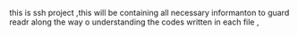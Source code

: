 this is ssh project ,this will be containing all necessary informanton to guard readr along the way o understanding the codes  written in each file ,
